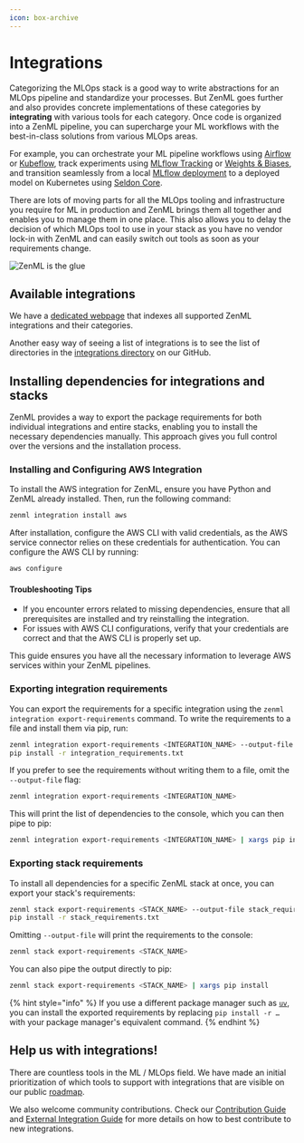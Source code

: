 ```yaml
---
icon: box-archive
---
```


# Integrations

Categorizing the MLOps stack is a good way to write abstractions for an MLOps pipeline and standardize your processes. But ZenML goes further and also provides concrete implementations of these categories by **integrating** with various tools for each category. Once code is organized into a ZenML pipeline, you can supercharge your ML workflows with the best-in-class solutions from various MLOps areas.

For example, you can orchestrate your ML pipeline workflows using [Airflow](orchestrators/airflow.md) or [Kubeflow](orchestrators/kubeflow.md), track experiments using [MLflow Tracking](experiment-trackers/mlflow.md) or [Weights & Biases](experiment-trackers/wandb.md), and transition seamlessly from a local [MLflow deployment](model-deployers/mlflow.md) to a deployed model on Kubernetes using [Seldon Core](model-deployers/seldon.md).

There are lots of moving parts for all the MLOps tooling and infrastructure you require for ML in production and ZenML brings them all together and enables you to manage them in one place. This also allows you to delay the decision of which MLOps tool to use in your stack as you have no vendor lock-in with ZenML and can easily switch out tools as soon as your requirements change.

![ZenML is the glue](../.gitbook/assets/zenml-is-the-glue.jpeg)

## Available integrations

We have a [dedicated webpage](https://zenml.io/integrations) that indexes all supported ZenML integrations and their categories.

Another easy way of seeing a list of integrations is to see the list of directories in the [integrations directory](https://github.com/zenml-io/zenml/tree/main/src/zenml/integrations) on our GitHub.

## Installing dependencies for integrations and stacks

ZenML provides a way to export the package requirements for both individual integrations and entire stacks, enabling you to install the necessary dependencies manually. This approach gives you full control over the versions and the installation process.

### Installing and Configuring AWS Integration

To install the AWS integration for ZenML, ensure you have Python and ZenML already installed. Then, run the following command:

```bash
zenml integration install aws
```

After installation, configure the AWS CLI with valid credentials, as the AWS service connector relies on these credentials for authentication. You can configure the AWS CLI by running:

```bash
aws configure
```

#### Troubleshooting Tips

- If you encounter errors related to missing dependencies, ensure that all prerequisites are installed and try reinstalling the integration.
- For issues with AWS CLI configurations, verify that your credentials are correct and that the AWS CLI is properly set up.

This guide ensures you have all the necessary information to leverage AWS services within your ZenML pipelines.

### Exporting integration requirements

You can export the requirements for a specific integration using the `zenml integration export-requirements` command. To write the requirements to a file and install them via pip, run:

```bash
zenml integration export-requirements <INTEGRATION_NAME> --output-file integration_requirements.txt
pip install -r integration_requirements.txt
```

If you prefer to see the requirements without writing them to a file, omit the `--output-file` flag:

```bash
zenml integration export-requirements <INTEGRATION_NAME>
```

This will print the list of dependencies to the console, which you can then pipe to pip:

```bash
zenml integration export-requirements <INTEGRATION_NAME> | xargs pip install
```

### Exporting stack requirements

To install all dependencies for a specific ZenML stack at once, you can export your stack's requirements:

```bash
zenml stack export-requirements <STACK_NAME> --output-file stack_requirements.txt
pip install -r stack_requirements.txt
```

Omitting `--output-file` will print the requirements to the console:

```bash
zenml stack export-requirements <STACK_NAME>
```

You can also pipe the output directly to pip:

```bash
zenml stack export-requirements <STACK_NAME> | xargs pip install
```

{% hint style="info" %}
If you use a different package manager such as [`uv`](https://github.com/astral-sh/uv), you can install the exported requirements by replacing `pip install -r …` with your package manager's equivalent command.
{% endhint %}

## Help us with integrations!

There are countless tools in the ML / MLOps field. We have made an initial prioritization of which tools to support with integrations that are visible on our public [roadmap](https://zenml.io/roadmap).

We also welcome community contributions. Check our [Contribution Guide](https://github.com/zenml-io/zenml/blob/main/CONTRIBUTING.md) and [External Integration Guide](https://github.com/zenml-io/zenml/blob/main/src/zenml/integrations/README.md) for more details on how to best contribute to new integrations.
